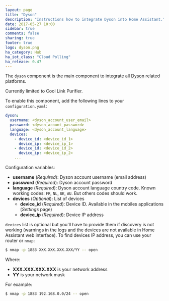```yaml
---
layout: page
title: "Dyson"
description: "Instructions how to integrate Dyson into Home Assistant."
date: 2017-05-27 10:00
sidebar: true
comments: false
sharing: true
footer: true
logo: dyson.png
ha_category: Hub
ha_iot_class: "Cloud Polling"
ha_release: 0.47
---
```


The `dyson` component is the main component to integrate all [Dyson](https://dyson.com) related platforms.

Currently limited to Cool Link Purifier.

To enable this component, add the following lines to your `configuration.yaml`:

```yaml
dyson:
  username: <dyson_account_user_email>
  password: <dyson_acount_password>
  language: <dyson_account_language>
  devices:
    - device_id: <device_id_1>
      device_ip: <device_ip_1>
    - device_id: <device_id_2>
      device_ip: <device_ip_2>
    ...
```

Configuration variables:

- **username** (*Required*): Dyson account username (email address)
- **password** (*Required*): Dyson account password
- **language** (*Required*): Dyson account language country code. Known working codes: `FR`, `NL`, `UK`, `AU`. But others codes should work.
- **devices** (*Optional*): List of devices
  - **device_id** (*Required*): Device ID. Available in the mobiles applications (*Settings* page)
  - **device_ip** (*Required*): Device IP address

`devices` list is optional but you'll have to provide them if discovery is not working (warnings in the logs and the devices are not available in Home Assistant web interface).
To find devices IP address, you can use your router or `nmap`:

```bash
$ nmap -p 1883 XXX.XXX.XXX.XXX/YY -- open
```

Where:

- **XXX.XXX.XXX.XXX** is your network address
- **YY** is your network mask

For example:

```bash
$ nmap -p 1883 192.168.0.0/24 -- open
```
